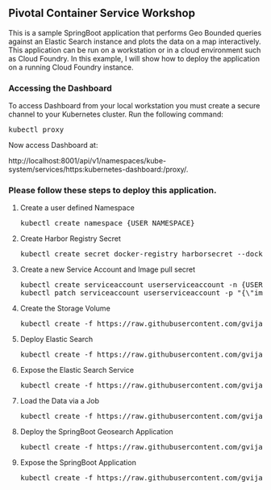 ## Pivotal Container Service Workshop
This is a sample SpringBoot application that performs Geo Bounded queries against an Elastic Search instance and plots the data on a map interactively. This application can be run on a workstation or in a cloud environment such as Cloud Foundry. In this example, I will show how to deploy the application on a running Cloud Foundry instance. 

### Accessing the Dashboard

To access Dashboard from your local workstation you must create a secure channel to your Kubernetes cluster. Run the following command:

<pre>kubectl proxy</pre>

Now access Dashboard at:

http://localhost:8001/api/v1/namespaces/kube-system/services/https:kubernetes-dashboard:/proxy/.

### Please follow these steps to deploy this application.

1. Create a user defined Namespace
<ul><pre>kubectl create namespace {USER_NAMESPACE}</pre></ul>

2. Create Harbor Registry Secret
<ul><pre>kubectl create secret docker-registry harborsecret --docker-server="https://{HARBOR_REGISTRY_URL}" --docker-username="USER_NAME" --docker-password="PASSWORD" --docker-email="user@acme.org" -n {USER_NAMESPACE}</pre></ul>

3. Create a new Service Account and Image pull secret
<ul><pre>
kubectl create serviceaccount userserviceaccount -n {USER_NAMESPACE}
kubectl patch serviceaccount userserviceaccount -p "{\"imagePullSecrets\": [{\"name\": \"harborsecret\"}]}" -n {USER_NAMESPACE}
</pre></ul>

4. Create the Storage Volume
<ul><pre>kubectl create -f https://raw.githubusercontent.com/gvijayar/pks-workshop/master/Step_1_ProvisionStorage.yaml -n {USER_NAMESPACE}</pre></ul>

5. Deploy Elastic Search
<ul><pre>kubectl create -f https://raw.githubusercontent.com/gvijayar/pks-workshop/master/Step_2_DeployElasticSearch.yaml -n {USER_NAMESPACE}</pre></ul>

6. Expose the Elastic Search Service
<ul><pre>kubectl create -f https://raw.githubusercontent.com/gvijayar/pks-workshop/master/Step_3_ExposeElasticSearch.yaml -n {USER_NAMESPACE}</pre></ul>

7. Load the Data via a Job
<ul><pre>kubectl create -f https://raw.githubusercontent.com/gvijayar/pks-workshop/master/Step_4_LoadData.yaml -n {USER_NAMESPACE}</pre></ul>

8. Deploy the SpringBoot Geosearch Application
<ul><pre>kubectl create -f https://raw.githubusercontent.com/gvijayar/pks-workshop/master/Step_5_DeploySpringBootApp.yaml -n {USER_NAMESPACE}</pre></ul>

9. Expose the SpringBoot Application
<ul><pre>kubectl create -f https://raw.githubusercontent.com/gvijayar/pks-workshop/master/Step_6_ExposeSpringBootApp.yaml -n {USER_NAMESPACE}</pre></ul>

